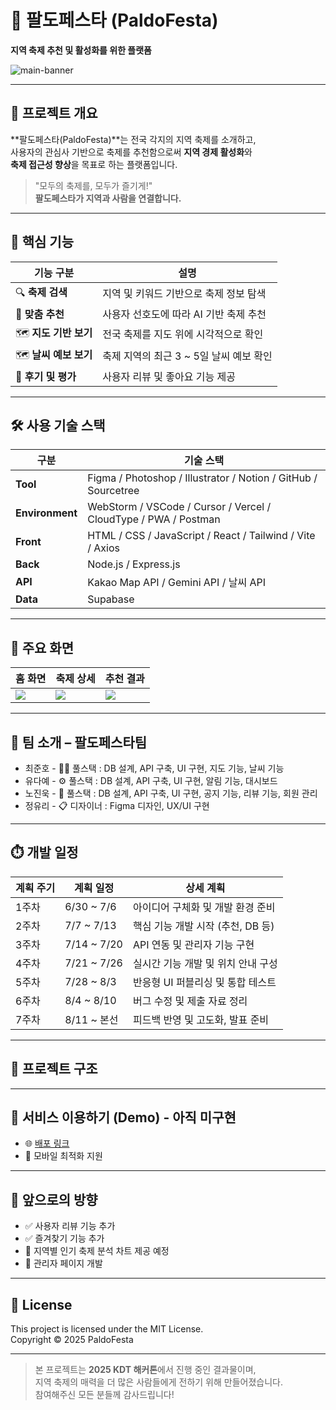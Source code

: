 # 🎉 팔도페스타 (PaldoFesta)  
**지역 축제 추천 및 활성화를 위한 플랫폼**

![main-banner](https://hrkrtvicgxfvjcdpndgi.supabase.co/storage/v1/object/public/personal-public//Group%2026.png)

---

## 📌 프로젝트 개요
**팔도페스타(PaldoFesta)**는 전국 각지의 지역 축제를 소개하고,  
사용자의 관심사 기반으로 축제를 추천함으로써 **지역 경제 활성화**와  
**축제 접근성 향상**을 목표로 하는 플랫폼입니다.

> "모두의 축제를, 모두가 즐기게!"  
> **팔도페스타가 지역과 사람을 연결합니다.**

---

## 🚀 핵심 기능

| 기능 구분      | 설명 |
| -------------- | ---- |
| 🔍 **축제 검색**     | 지역 및 키워드 기반으로 축제 정보 탐색 |
| 🎯 **맞춤 추천**     | 사용자 선호도에 따라 AI 기반 축제 추천 |
| 🗺️ **지도 기반 보기** | 전국 축제를 지도 위에 시각적으로 확인 |
| 🗺️ **날씨 예보 보기** | 축제 지역의 최근 3 ~ 5일 날씨 예보 확인 |
| 💬 **후기 및 평가**  | 사용자 리뷰 및 좋아요 기능 제공 |

---

## 🛠️ 사용 기술 스택

| 구분              | 기술 스택                                                          |
| --------------- | -------------------------------------------------------------- |
| **Tool**        | Figma / Photoshop / Illustrator / Notion / GitHub / Sourcetree |
| **Environment** | WebStorm / VSCode / Cursor / Vercel / CloudType / PWA / Postman |
| **Front**       | HTML / CSS / JavaScript / React / Tailwind / Vite / Axios      |
| **Back**        | Node.js / Express.js                                           |
| **API**         | Kakao Map API / Gemini API / 날씨 API                          |
| **Data**        | Supabase                                                       |


---

## 📸 주요 화면

| 홈 화면 | 축제 상세 | 추천 결과 |
|--------|-----------|------------|
| ![](https://your-image-link-here.com/home.png) | ![](https://your-image-link-here.com/detail.png) | ![](https://your-image-link-here.com/recommend.png) |

---

## 👥 팀 소개 – 팔도페스타팀
- 최준호 - 👨‍💻 풀스택 : DB 설계, API 구축, UI 구현, 지도 기능, 날씨 기능
- 유다예 - ⚙ 풀스택 : DB 설계, API 구축, UI 구현, 알림 기능, 대시보드
- 노진욱 - 🎨 풀스택 : DB 설계, API 구축, UI 구현, 공지 기능, 리뷰 기능, 회원 관리
- 정유리 - 📋 디자이너 : Figma 디자인, UX/UI 구현

---

## ⏱️ 개발 일정
| 계획 주기 | 계획 일정 | 상세 계획 |
|--------|-----------|------------|
|1주차|6/30 ~ 7/6|아이디어 구체화 및 개발 환경 준비|
|2주차|7/7 ~ 7/13|핵심 기능 개발 시작 (추천, DB 등)|
|3주차|7/14 ~ 7/20|API 연동 및 관리자 기능 구현|
|4주차|7/21 ~ 7/26|실시간 기능 개발 및 위치 안내 구성|
|5주차|7/28 ~ 8/3|반응형 UI 퍼블리싱 및 통합 테스트|
|6주차|8/4 ~ 8/10|버그 수정 및 제출 자료 정리|
|7주차|8/11 ~ 본선|피드백 반영 및 고도화, 발표 준비|

---

## 📂 프로젝트 구조
---

## 🔗 서비스 이용하기 (Demo) - 아직 미구현

- 🌐 [배포 링크](https://paldo-festa.vercel.app)
- 📱 모바일 최적화 지원

---

## 🙌 앞으로의 방향

- ✅ 사용자 리뷰 기능 추가
- ✅ 즐겨찾기 기능 추가
- 🔄 지역별 인기 축제 분석 차트 제공 예정
- 🔄 관리자 페이지 개발

---

## 📝 License

This project is licensed under the MIT License.  
Copyright © 2025 PaldoFesta

---

> 본 프로젝트는 **2025 KDT 해커톤**에서 진행 중인 결과물이며,  
> 지역 축제의 매력을 더 많은 사람들에게 전하기 위해 만들어졌습니다.  
> 참여해주신 모든 분들께 감사드립니다!
